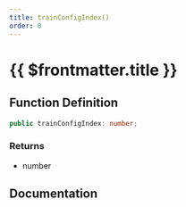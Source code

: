 ```yaml
---
title: trainConfigIndex()
order: 0
---
```


# {{ $frontmatter.title }}

<!--@include: ./trainConfigIndex_partial_header.md-->

## Function Definition

```ts
public trainConfigIndex: number;
```

### Returns

* number

## Documentation

<!--@include: ./trainConfigIndex_partial_footer.md-->

